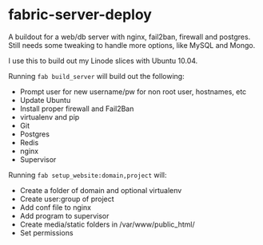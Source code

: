 fabric-server-deploy
====================

A buildout for a web/db server with nginx, fail2ban, firewall and postgres. Still needs some tweaking to handle more options, like MySQL and Mongo.

I use this to build out my Linode slices with Ubuntu 10.04.

Running `fab build_server` will build out the following:
* Prompt user for new username/pw for non root user, hostnames, etc
* Update Ubuntu
* Install proper firewall and Fail2Ban
* virtualenv and pip
* Git
* Postgres
* Redis
* nginx
* Supervisor

Running `fab setup_website:domain,project` will:
* Create a folder of domain and optional virtualenv
* Create user:group of project
* Add conf file to nginx
* Add program to supervisor
* Create media/static folders in /var/www/public_html/
* Set permissions
